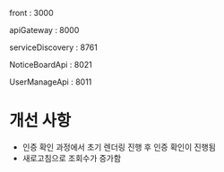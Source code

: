 front : 3000

apiGateway : 8000

serviceDiscovery : 8761

NoticeBoardApi : 8021

UserManageApi : 8011


# 개선 사항
- 인증 확인 과정에서 초기 렌더링 진행 후 인증 확인이 진행됨
- 새로고침으로 조회수가 증가함